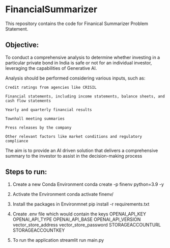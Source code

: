 # FinancialSummarizer
This repository contains the code for Finanical Summarizer Problem Statement.

## Objective:
To conduct a comprehensive analysis to determine whether investing in a particular private bond in India is safe or not for an individual investor, leveraging the capabilities of Generative AI. ​

Analysis should be performed considering various inputs, such as:​

    Credit ratings from agencies like CRISIL​

    Financial statements, including income statements, balance sheets, and cash flow statements​

    Yearly and quarterly financial results​

    Townhall meeting summaries​

    Press releases by the company​

    Other relevant factors like market conditions and regulatory compliance​

The aim is to provide an AI driven solution that delivers a comprehensive summary to the investor to assist in the decision-making process

## Steps to run: 
1. Create a new Conda Environment
conda create -p finenv python=3.9 -y

2. Activate the Environment
conda activate finenv/

3. Install the packages in Environmnet
pip install -r  requirements.txt

4. Create .env file which would contain the keys
OPENAI_API_KEY 
OPENAI_API_TYPE 
OPENAI_API_BASE 
OPENAI_API_VERSION 
vector_store_address 
vector_store_password 
STORAGEACCOUNTURL
STORAGEACCOUNTKEY

5. To run the application
streamlit run main.py